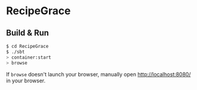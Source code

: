 # RecipeGrace #

## Build & Run ##

```sh
$ cd RecipeGrace
$ ./sbt
> container:start
> browse
```

If `browse` doesn't launch your browser, manually open [http://localhost:8080/](http://localhost:8080/) in your browser.
